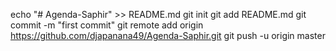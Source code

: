 echo "# Agenda-Saphir" >> README.md
git init
git add README.md
git commit -m "first commit"
git remote add origin https://github.com/djapanana49/Agenda-Saphir.git
git push -u origin master
